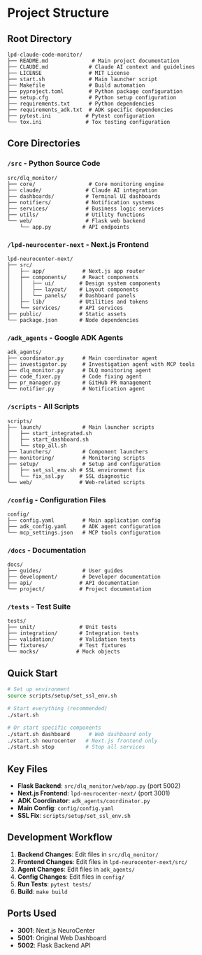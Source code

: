 # Project Structure

## Root Directory
```
lpd-claude-code-monitor/
├── README.md              # Main project documentation
├── CLAUDE.md             # Claude AI context and guidelines
├── LICENSE               # MIT License
├── start.sh              # Main launcher script
├── Makefile              # Build automation
├── pyproject.toml        # Python package configuration
├── setup.cfg             # Python setup configuration
├── requirements.txt      # Python dependencies
├── requirements_adk.txt  # ADK specific dependencies
├── pytest.ini           # Pytest configuration
└── tox.ini              # Tox testing configuration
```

## Core Directories

### `/src` - Python Source Code
```
src/dlq_monitor/
├── core/                 # Core monitoring engine
├── claude/              # Claude AI integration
├── dashboards/          # Terminal UI dashboards
├── notifiers/           # Notification systems
├── services/            # Business logic services
├── utils/               # Utility functions
└── web/                 # Flask web backend
    └── app.py          # API endpoints
```

### `/lpd-neurocenter-next` - Next.js Frontend
```
lpd-neurocenter-next/
├── src/
│   ├── app/            # Next.js app router
│   ├── components/     # React components
│   │   ├── ui/        # Design system components
│   │   ├── layout/    # Layout components
│   │   └── panels/    # Dashboard panels
│   ├── lib/           # Utilities and tokens
│   └── services/      # API services
├── public/            # Static assets
└── package.json       # Node dependencies
```

### `/adk_agents` - Google ADK Agents
```
adk_agents/
├── coordinator.py      # Main coordinator agent
├── investigator.py     # Investigation agent with MCP tools
├── dlq_monitor.py      # DLQ monitoring agent
├── code_fixer.py       # Code fixing agent
├── pr_manager.py       # GitHub PR management
└── notifier.py         # Notification agent
```

### `/scripts` - All Scripts
```
scripts/
├── launch/             # Main launcher scripts
│   ├── start_integrated.sh
│   ├── start_dashboard.sh
│   └── stop_all.sh
├── launchers/          # Component launchers
├── monitoring/         # Monitoring scripts
├── setup/              # Setup and configuration
│   ├── set_ssl_env.sh # SSL environment fix
│   └── fix_ssl.py     # SSL diagnostic
└── web/               # Web-related scripts
```

### `/config` - Configuration Files
```
config/
├── config.yaml         # Main application config
├── adk_config.yaml     # ADK agent configuration
└── mcp_settings.json   # MCP tools configuration
```

### `/docs` - Documentation
```
docs/
├── guides/             # User guides
├── development/        # Developer documentation
├── api/               # API documentation
└── project/           # Project documentation
```

### `/tests` - Test Suite
```
tests/
├── unit/              # Unit tests
├── integration/       # Integration tests
├── validation/        # Validation tests
├── fixtures/          # Test fixtures
└── mocks/            # Mock objects
```

## Quick Start

```bash
# Set up environment
source scripts/setup/set_ssl_env.sh

# Start everything (recommended)
./start.sh

# Or start specific components
./start.sh dashboard      # Web dashboard only
./start.sh neurocenter   # Next.js frontend only
./start.sh stop          # Stop all services
```

## Key Files

- **Flask Backend**: `src/dlq_monitor/web/app.py` (port 5002)
- **Next.js Frontend**: `lpd-neurocenter-next/` (port 3001)
- **ADK Coordinator**: `adk_agents/coordinator.py`
- **Main Config**: `config/config.yaml`
- **SSL Fix**: `scripts/setup/set_ssl_env.sh`

## Development Workflow

1. **Backend Changes**: Edit files in `src/dlq_monitor/`
2. **Frontend Changes**: Edit files in `lpd-neurocenter-next/src/`
3. **Agent Changes**: Edit files in `adk_agents/`
4. **Config Changes**: Edit files in `config/`
5. **Run Tests**: `pytest tests/`
6. **Build**: `make build`

## Ports Used

- **3001**: Next.js NeuroCenter
- **5001**: Original Web Dashboard
- **5002**: Flask Backend API